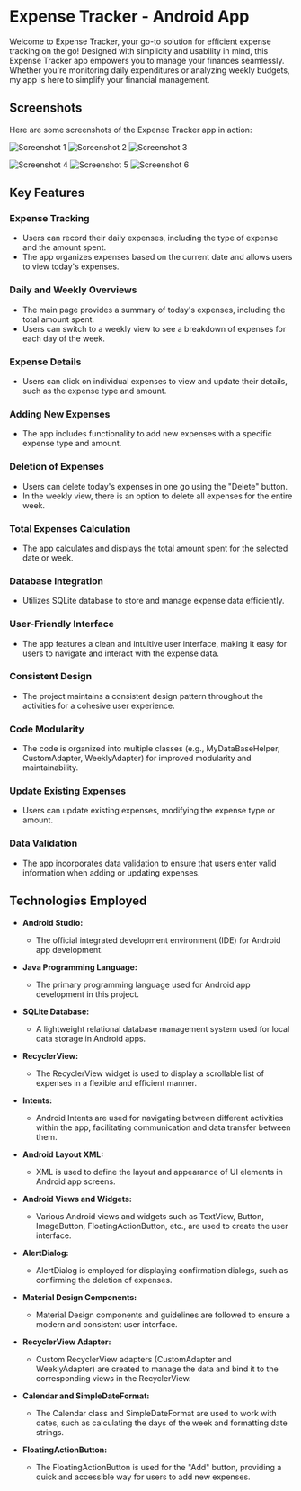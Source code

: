 # Expense Tracker - Android App

Welcome to Expense Tracker, your go-to solution for efficient expense tracking on the go! Designed with simplicity and usability in mind, this Expense Tracker app empowers you to manage your finances seamlessly. Whether you're monitoring daily expenditures or analyzing weekly budgets, my app is here to simplify your financial management.


## Screenshots

Here are some screenshots of the Expense Tracker app in action:

![Screenshot 1](screenshots/sc1.png)   ![Screenshot 2](screenshots/sc2.png)   ![Screenshot 3](screenshots/sc3.png)

![Screenshot 4](screenshots/sc4.png)   ![Screenshot 5](screenshots/sc5.png)   ![Screenshot 6](screenshots/sc6.png)



## Key Features

### Expense Tracking

- Users can record their daily expenses, including the type of expense and the amount spent.
- The app organizes expenses based on the current date and allows users to view today's expenses.

### Daily and Weekly Overviews

- The main page provides a summary of today's expenses, including the total amount spent.
- Users can switch to a weekly view to see a breakdown of expenses for each day of the week.

### Expense Details

- Users can click on individual expenses to view and update their details, such as the expense type and amount.

### Adding New Expenses

- The app includes functionality to add new expenses with a specific expense type and amount.

### Deletion of Expenses

- Users can delete today's expenses in one go using the "Delete" button.
- In the weekly view, there is an option to delete all expenses for the entire week.

### Total Expenses Calculation

- The app calculates and displays the total amount spent for the selected date or week.

### Database Integration

- Utilizes SQLite database to store and manage expense data efficiently.

### User-Friendly Interface

- The app features a clean and intuitive user interface, making it easy for users to navigate and interact with the expense data.

### Consistent Design

- The project maintains a consistent design pattern throughout the activities for a cohesive user experience.

### Code Modularity

- The code is organized into multiple classes (e.g., MyDataBaseHelper, CustomAdapter, WeeklyAdapter) for improved modularity and maintainability.

### Update Existing Expenses

- Users can update existing expenses, modifying the expense type or amount.

### Data Validation

- The app incorporates data validation to ensure that users enter valid information when adding or updating expenses.

## Technologies Employed

- **Android Studio:**
  - The official integrated development environment (IDE) for Android app development.

- **Java Programming Language:**
  - The primary programming language used for Android app development in this project.

- **SQLite Database:**
  - A lightweight relational database management system used for local data storage in Android apps.

- **RecyclerView:**
  - The RecyclerView widget is used to display a scrollable list of expenses in a flexible and efficient manner.

- **Intents:**
  - Android Intents are used for navigating between different activities within the app, facilitating communication and data transfer between them.

- **Android Layout XML:**
  - XML is used to define the layout and appearance of UI elements in Android app screens.

- **Android Views and Widgets:**
  - Various Android views and widgets such as TextView, Button, ImageButton, FloatingActionButton, etc., are used to create the user interface.

- **AlertDialog:**
  - AlertDialog is employed for displaying confirmation dialogs, such as confirming the deletion of expenses.

- **Material Design Components:**
  - Material Design components and guidelines are followed to ensure a modern and consistent user interface.

- **RecyclerView Adapter:**
  - Custom RecyclerView adapters (CustomAdapter and WeeklyAdapter) are created to manage the data and bind it to the corresponding views in the RecyclerView.

- **Calendar and SimpleDateFormat:**
  - The Calendar class and SimpleDateFormat are used to work with dates, such as calculating the days of the week and formatting date strings.

- **FloatingActionButton:**
  - The FloatingActionButton is used for the "Add" button, providing a quick and accessible way for users to add new expenses.



